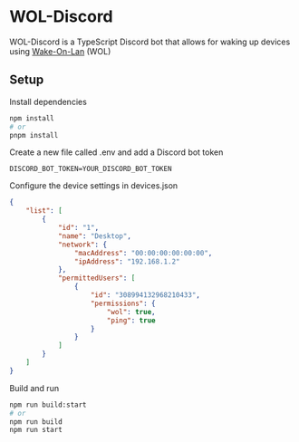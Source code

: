 # WOL-Discord

WOL-Discord is a TypeScript Discord bot that allows for waking up devices using
[Wake-On-Lan](https://en.wikipedia.org/wiki/Wake-on-LAN) (WOL)

## Setup

Install dependencies

```bash
npm install
# or
pnpm install
```

Create a new file called .env and add a Discord bot token

```dosini
DISCORD_BOT_TOKEN=YOUR_DISCORD_BOT_TOKEN
```

Configure the device settings in devices.json

```json
{
    "list": [
        {
            "id": "1",
            "name": "Desktop",
            "network": {
                "macAddress": "00:00:00:00:00:00",
                "ipAddress": "192.168.1.2"
            },
            "permittedUsers": [
                {
                    "id": "308994132968210433",
                    "permissions": {
                        "wol": true,
                        "ping": true
                    }
                }
            ]
        }
    ]
}
```

Build and run

```bash
npm run build:start
# or
npm run build
npm run start
```
